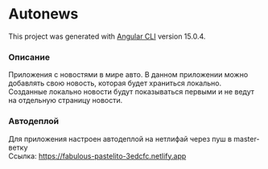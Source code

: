 # Autonews

This project was generated with [Angular CLI](https://github.com/angular/angular-cli) version 15.0.4.

### Описание

Приложения с новостями в мире авто. В данном приложении можно добавлять свою новость, которая будет храниться локально. Созданные локально новости будут показываться первыми и не ведут на отдельную страницу новости.

### Автодеплой

Для приложения настроен автодеплой на нетлифай через пуш в master-ветку
<br>Ссылка: https://fabulous-pastelito-3edcfc.netlify.app
